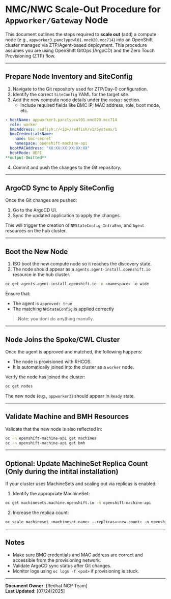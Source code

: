 # NMC/NWC Scale-Out Procedure for `Appworker/Gateway` Node

This document outlines the steps required to **scale out** (add) a compute node (e.g., `appworker3.panclypcwl01.mnc020.mcc714`) into an OpenShift cluster managed via ZTP/Agent-based deployment. This procedure assumes you are using OpenShift GitOps (ArgoCD) and the Zero Touch Provisioning (ZTP) flow.

---

## Prepare Node Inventory and SiteConfig

1. Navigate to the Git repository used for ZTP/Day-0 configuration.
2. Identify the correct `SiteConfig` YAML for the target site.
3. Add the new compute node details under the `nodes:` section.
   - Include required fields like BMC IP, MAC address, role, boot mode, etc.

```yaml
- hostName: appworker3.panclypcwl01.mnc020.mcc714
  role: worker
  bmcAddress: redfish://<ip>/redfish/v1/Systems/1
  bmcCredentialsName:
    name: bmc-secret
    namespace: openshift-machine-api
  bootMACAddress: "XX:XX:XX:XX:XX:XX"
  bootMode: UEFI
**output-Omitted**
```

4. Commit and push the changes to the Git repository.

---

## ArgoCD Sync to Apply SiteConfig

Once the Git changes are pushed:

1. Go to the ArgoCD UI.
2. Sync the updated application to apply the changes.



This will trigger the creation of `NMStateConfig`, `InfraEnv`, and `Agent` resources on the hub cluster.

---

## Boot the New Node

1. ISO boot the new compute node so it reaches the discovery state.
2. The node should appear as a `agents.agent-install.openshift.io` resource in the hub cluster.

```bash
oc get agents.agent-install.openshift.io -n <namespace> -o wide
```

Ensure that:
- The agent is `approved: true`
- The matching `NMStateConfig` is applied correctly

> Note:  you dont do anything manully. 

---

## Node Joins the Spoke/CWL Cluster

Once the agent is approved and matched, the following happens:
- The node is provisioned with RHCOS.
- It is automatically joined into the cluster as a `worker` node.

Verify the node has joined the cluster:

```bash
oc get nodes
```

The new node (e.g., `appworker3`) should appear in `Ready` state.

---

## Validate Machine and BMH Resources

Validate that the new node is also reflected in:

```bash
oc -n openshift-machine-api get machines
oc -n openshift-machine-api get bmh
```

---

## Optional: Update MachineSet Replica Count (Only during the intital installation)

If your cluster uses MachineSets and scaling out via replicas is enabled:

1) Identify the appropriate MachineSet:

```bash
oc get machinesets.machine.openshift.io -n openshift-machine-api
```

2) Increase the replica count:

```bash
oc scale machineset <machineset-name> --replicas=<new-count> -n openshift-machine-api
```

---

## Notes

- Make sure BMC credentials and MAC address are correct and accessible from the provisioning network.
- Validate ArgoCD sync status after Git changes.
- Monitor logs using `oc logs -f <pod>` if provisioning is stuck.


---

**Document Owner**: [Redhat NCP Team]  
**Last Updated**: [07/24/2025]

